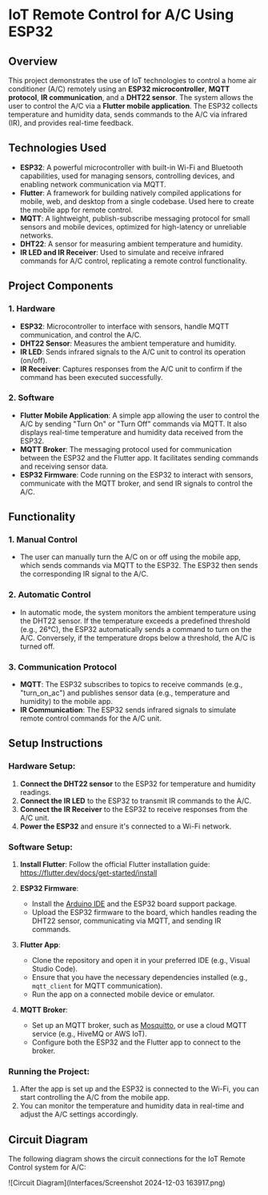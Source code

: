 # IoT Remote Control for A/C Using ESP32

## Overview
This project demonstrates the use of IoT technologies to control a home air conditioner (A/C) remotely using an **ESP32 microcontroller**, **MQTT protocol**, **IR communication**, and a **DHT22 sensor**. The system allows the user to control the A/C via a **Flutter mobile application**. The ESP32 collects temperature and humidity data, sends commands to the A/C via infrared (IR), and provides real-time feedback.

## Technologies Used
- **ESP32**: A powerful microcontroller with built-in Wi-Fi and Bluetooth capabilities, used for managing sensors, controlling devices, and enabling network communication via MQTT.
- **Flutter**: A framework for building natively compiled applications for mobile, web, and desktop from a single codebase. Used here to create the mobile app for remote control.
- **MQTT**: A lightweight, publish-subscribe messaging protocol for small sensors and mobile devices, optimized for high-latency or unreliable networks.
- **DHT22**: A sensor for measuring ambient temperature and humidity.
- **IR LED and IR Receiver**: Used to simulate and receive infrared commands for A/C control, replicating a remote control functionality.

## Project Components

### 1. **Hardware**
- **ESP32**: Microcontroller to interface with sensors, handle MQTT communication, and control the A/C.
- **DHT22 Sensor**: Measures the ambient temperature and humidity.
- **IR LED**: Sends infrared signals to the A/C unit to control its operation (on/off).
- **IR Receiver**: Captures responses from the A/C unit to confirm if the command has been executed successfully.

### 2. **Software**
- **Flutter Mobile Application**: A simple app allowing the user to control the A/C by sending "Turn On" or "Turn Off" commands via MQTT. It also displays real-time temperature and humidity data received from the ESP32.
- **MQTT Broker**: The messaging protocol used for communication between the ESP32 and the Flutter app. It facilitates sending commands and receiving sensor data.
- **ESP32 Firmware**: Code running on the ESP32 to interact with sensors, communicate with the MQTT broker, and send IR signals to control the A/C.

## Functionality

### 1. **Manual Control**
- The user can manually turn the A/C on or off using the mobile app, which sends commands via MQTT to the ESP32. The ESP32 then sends the corresponding IR signal to the A/C.

### 2. **Automatic Control**
- In automatic mode, the system monitors the ambient temperature using the DHT22 sensor. If the temperature exceeds a predefined threshold (e.g., 26°C), the ESP32 automatically sends a command to turn on the A/C. Conversely, if the temperature drops below a threshold, the A/C is turned off.

### 3. **Communication Protocol**
- **MQTT**: The ESP32 subscribes to topics to receive commands (e.g., "turn_on_ac") and publishes sensor data (e.g., temperature and humidity) to the mobile app.
- **IR Communication**: The ESP32 sends infrared signals to simulate remote control commands for the A/C unit.

## Setup Instructions

### Hardware Setup:
1. **Connect the DHT22 sensor** to the ESP32 for temperature and humidity readings.
2. **Connect the IR LED** to the ESP32 to transmit IR commands to the A/C.
3. **Connect the IR Receiver** to the ESP32 to receive responses from the A/C unit.
4. **Power the ESP32** and ensure it's connected to a Wi-Fi network.

### Software Setup:
1. **Install Flutter**:
   Follow the official Flutter installation guide: https://flutter.dev/docs/get-started/install

2. **ESP32 Firmware**:
   - Install the [Arduino IDE](https://www.arduino.cc/en/software) and the ESP32 board support package.
   - Upload the ESP32 firmware to the board, which handles reading the DHT22 sensor, communicating via MQTT, and sending IR commands.

3. **Flutter App**:
   - Clone the repository and open it in your preferred IDE (e.g., Visual Studio Code).
   - Ensure that you have the necessary dependencies installed (e.g., `mqtt_client` for MQTT communication).
   - Run the app on a connected mobile device or emulator.

4. **MQTT Broker**:
   - Set up an MQTT broker, such as [Mosquitto](https://mosquitto.org/), or use a cloud MQTT service (e.g., HiveMQ or AWS IoT).
   - Configure both the ESP32 and the Flutter app to connect to the broker.

### Running the Project:
1. After the app is set up and the ESP32 is connected to the Wi-Fi, you can start controlling the A/C from the mobile app.
2. You can monitor the temperature and humidity data in real-time and adjust the A/C settings accordingly.

## Circuit Diagram

The following diagram shows the circuit connections for the IoT Remote Control system for A/C:

![Circuit Diagram](Interfaces/Screenshot 2024-12-03 163917.png)
